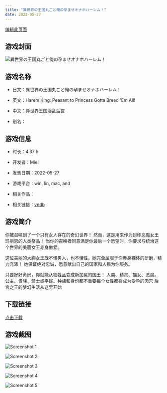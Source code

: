 ```yaml
---
title: "異世界の王国丸ごと俺の孕ませオナホハーレム！"
date: 2022-05-27
---
```

[编辑此页面](https://github.com/ACG-3/ADV3-source/blob/main/source/_posts/%E7%95%B0%E4%B8%96%E7%95%8C%E3%81%AE%E7%8E%8B%E5%9B%BD%E4%B8%B8%E3%81%94%E3%81%A8%E4%BF%BA%E3%81%AE%E5%AD%95%E3%81%BE%E3%81%9B%E3%82%AA%E3%83%8A%E3%83%9B%E3%83%8F%E3%83%BC%E3%83%AC%E3%83%A0%EF%BC%81.md)

## 游戏封面

![異世界の王国丸ごと俺の孕ませオナホハーレム！](https%3A//pan.timero.xyz/onedrive/img_lib_001/%E7%95%B0%E4%B8%96%E7%95%8C%E3%81%AE%E7%8E%8B%E5%9B%BD%E4%B8%B8%E3%81%94%E3%81%A8%E4%BF%BA%E3%81%AE%E5%AD%95%E3%81%BE%E3%81%9B%E3%82%AA%E3%83%8A%E3%83%9B%E3%83%8F%E3%83%BC%E3%83%AC%E3%83%A0%EF%BC%81_cover.avif)


## 游戏名称

- 日文：異世界の王国丸ごと俺の孕ませオナホハーレム！
- 英文：Harem King: Peasant to Princess Gotta Breed 'Em All!
- 中文：异世界王国淫乱后宫

- 别名：


## 游戏信息

- 时长：4.37 h
- 开发者：Miel
- 发售日期：2022-05-27
- 游戏平台：win, lin, mac, and
- 相关作品：

- 相关链接：[vndb](https://vndb.org/v35882)


## 游戏简介

你被召唤到了一个只有女人存在的奇幻世界！
然而，这是用来作为封印恶魔女王玛丽恩的人类祭品！
当你的召唤者同意满足你最后一个愿望时，你要求与统治这个世界的美丽女王赤身做爱。

这位美丽的大胸女王既不懂男人，也不懂性，她完全屈服于你赤身裸体的研磨，精力充沛！
她保证绝对忠诚，愿意献出自己的国家和人民为你服务。

只要好好肏屄，你就能从牺牲品变成新加冕的国王！
人类、精灵、猫女、恶魔。公主、贵族、骑士或平民。种族和身份都不重要每个女性都将成为受孕的肉穴
后宫之王的梦幻生活从这里开始




## 下载链接

[点击下载](https://pan.timero.xyz/onedrive/adv_lib_001/%E7%95%B0%E4%B8%96%E7%95%8C%E3%81%AE%E7%8E%8B%E5%9B%BD%E4%B8%B8%E3%81%94%E3%81%A8%E4%BF%BA%E3%81%AE%E5%AD%95%E3%81%BE%E3%81%9B%E3%82%AA%E3%83%8A%E3%83%9B%E3%83%8F%E3%83%BC%E3%83%AC%E3%83%A0%EF%BC%81)


## 游戏截图


![Screenshot 1](https%3A//pan.timero.xyz/onedrive/img_lib_001/%E7%95%B0%E4%B8%96%E7%95%8C%E3%81%AE%E7%8E%8B%E5%9B%BD%E4%B8%B8%E3%81%94%E3%81%A8%E4%BF%BA%E3%81%AE%E5%AD%95%E3%81%BE%E3%81%9B%E3%82%AA%E3%83%8A%E3%83%9B%E3%83%8F%E3%83%BC%E3%83%AC%E3%83%A0%EF%BC%81_Screenshot_1.avif)

![Screenshot 2](https%3A//pan.timero.xyz/onedrive/img_lib_001/%E7%95%B0%E4%B8%96%E7%95%8C%E3%81%AE%E7%8E%8B%E5%9B%BD%E4%B8%B8%E3%81%94%E3%81%A8%E4%BF%BA%E3%81%AE%E5%AD%95%E3%81%BE%E3%81%9B%E3%82%AA%E3%83%8A%E3%83%9B%E3%83%8F%E3%83%BC%E3%83%AC%E3%83%A0%EF%BC%81_Screenshot_2.avif)

![Screenshot 3](https%3A//pan.timero.xyz/onedrive/img_lib_001/%E7%95%B0%E4%B8%96%E7%95%8C%E3%81%AE%E7%8E%8B%E5%9B%BD%E4%B8%B8%E3%81%94%E3%81%A8%E4%BF%BA%E3%81%AE%E5%AD%95%E3%81%BE%E3%81%9B%E3%82%AA%E3%83%8A%E3%83%9B%E3%83%8F%E3%83%BC%E3%83%AC%E3%83%A0%EF%BC%81_Screenshot_3.avif)

![Screenshot 4](https%3A//pan.timero.xyz/onedrive/img_lib_001/%E7%95%B0%E4%B8%96%E7%95%8C%E3%81%AE%E7%8E%8B%E5%9B%BD%E4%B8%B8%E3%81%94%E3%81%A8%E4%BF%BA%E3%81%AE%E5%AD%95%E3%81%BE%E3%81%9B%E3%82%AA%E3%83%8A%E3%83%9B%E3%83%8F%E3%83%BC%E3%83%AC%E3%83%A0%EF%BC%81_Screenshot_4.avif)

![Screenshot 5](https%3A//pan.timero.xyz/onedrive/img_lib_001/%E7%95%B0%E4%B8%96%E7%95%8C%E3%81%AE%E7%8E%8B%E5%9B%BD%E4%B8%B8%E3%81%94%E3%81%A8%E4%BF%BA%E3%81%AE%E5%AD%95%E3%81%BE%E3%81%9B%E3%82%AA%E3%83%8A%E3%83%9B%E3%83%8F%E3%83%BC%E3%83%AC%E3%83%A0%EF%BC%81_Screenshot_5.avif)

